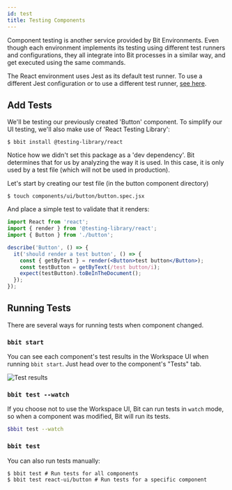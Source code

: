 ```yaml
---
id: test
title: Testing Components
---
```


Component testing is another service provided by Bit Environments. Even though each environment implements its testing using different test runners and configurations,
they all integrate into Bit processes in a similar way, and get executed using the same commands.

The React environment uses Jest as its default test runner. To use a different Jest configuration or to use a different test runner, [see here](/docs/react/overview).

## Add Tests

We'll be testing our previously created 'Button' component. To simplify our UI testing, we'll also make use of 'React Testing Library':

```shell
$ bbit install @testing-library/react
```

Notice how we didn't set this package as a 'dev dependency'. Bit determines that for us by analyzing the way it is used. In this case, it is only used by a test file (which will not be used in production).

Let's start by creating our test file (in the button component directory)

```shell
$ touch components/ui/button/button.spec.jsx
```

And place a simple test to validate that it renders:

```jsx title="components/ui/button/button.spec.jsx"
import React from 'react';
import { render } from '@testing-library/react';
import { Button } from './button';

describe('Button', () => {
  it('should render a test button', () => {
    const { getByText } = render(<Button>test button</Button>);
    const testButton = getByText(/test button/i);
    expect(testButton).toBeInTheDocument();
  });
});
```

## Running Tests

There are several ways for running tests when component changed.

### `bbit start`

You can see each component's test results in the Workspace UI when running `bbit start`. Just head over to the component's "Tests" tab.

![Test results](/img/test_results_ui.jpg)

### `bbit test --watch`

If you choose not to use the Workspace UI, Bit can run tests in `watch` mode, so when a component was modified, Bit will run its tests.

```sh
$bbit test --watch
```

### `bbit test`

You can also run tests manually:

```shell
$ bbit test # Run tests for all components
$ bbit test react-ui/button # Run tests for a specific component
```
